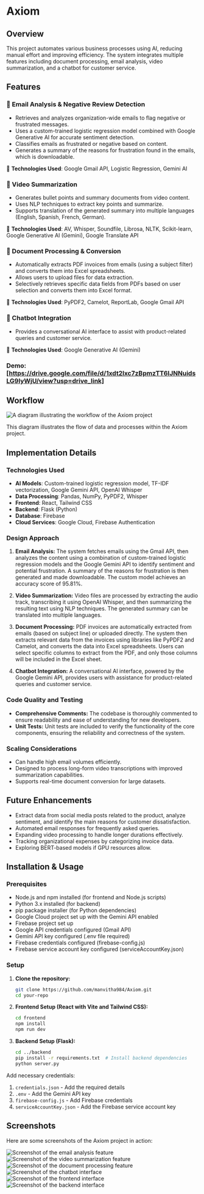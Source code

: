 # Axiom

## Overview
This project automates various business processes using AI, reducing manual effort and improving efficiency. The system integrates multiple features including document processing, email analysis, video summarization, and a chatbot for customer service.

## Features

### 📧 Email Analysis & Negative Review Detection
- Retrieves and analyzes organization-wide emails to flag negative or frustrated messages.
- Uses a custom-trained logistic regression model combined with Google Generative AI for accurate sentiment detection.
- Classifies emails as frustrated or negative based on content.
- Generates a summary of the reasons for frustration found in the emails, which is downloadable.

🔹 **Technologies Used**: Google Gmail API, Logistic Regression, Gemini AI

### 🎥 Video Summarization
- Generates bullet points and summary documents from video content.
- Uses NLP techniques to extract key points and summarize.
- Supports translation of the generated summary into multiple languages (English, Spanish, French, German).

🔹 **Technologies Used**: AV, Whisper, Soundfile, Librosa, NLTK, Scikit-learn, Google Generative AI (Gemini), Google Translate API

### 📄 Document Processing & Conversion
- Automatically extracts PDF invoices from emails (using a subject filter) and converts them into Excel spreadsheets.
- Allows users to upload files for data extraction.
- Selectively retrieves specific data fields from PDFs based on user selection and converts them into Excel format.

🔹 **Technologies Used**: PyPDF2, Camelot, ReportLab, Google Gmail API

### 🤖 Chatbot Integration
- Provides a conversational AI interface to assist with product-related queries and customer service.

🔹 **Technologies Used**: Google Generative AI (Gemini)

### **Demo:** [https://drive.google.com/file/d/1xdt2lxc7zBpmzTT6IJNNuidsLG9IyWjU/view?usp=drive_link]


## Workflow

![A diagram illustrating the workflow of the Axiom project](front/src/assets/workflow.png)

This diagram illustrates the flow of data and processes within the Axiom project.

## Implementation Details

### Technologies Used
- **AI Models**: Custom-trained logistic regression model, TF-IDF vectorization, Google Gemini API, OpenAI Whisper
- **Data Processing**: Pandas, NumPy, PyPDF2, Whisper
- **Frontend**: React, Tailwind CSS
- **Backend**: Flask (Python)
- **Database**: Firebase
- **Cloud Services**: Google Cloud, Firebase Authentication

### Design Approach

1. **Email Analysis:** The system fetches emails using the Gmail API, then analyzes the content using a combination of custom-trained logistic regression models and the Google Gemini API to identify sentiment and potential frustration. A summary of the reasons for frustration is then generated and made downloadable. The custom model achieves an accuracy score of 95.81%.

2. **Video Summarization:** Video files are processed by extracting the audio track, transcribing it using OpenAI Whisper, and then summarizing the resulting text using NLP techniques. The generated summary can be translated into multiple languages.

3. **Document Processing:** PDF invoices are automatically extracted from emails (based on subject line) or uploaded directly. The system then extracts relevant data from the invoices using libraries like PyPDF2 and Camelot, and converts the data into Excel spreadsheets. Users can select specific columns to extract from the PDF, and only those columns will be included in the Excel sheet.

4. **Chatbot Integration:** A conversational AI interface, powered by the Google Gemini API, provides users with assistance for product-related queries and customer service.

### Code Quality and Testing

- **Comprehensive Comments:** The codebase is thoroughly commented to ensure readability and ease of understanding for new developers.
- **Unit Tests:** Unit tests are included to verify the functionality of the core components, ensuring the reliability and correctness of the system.

### Scaling Considerations
- Can handle high email volumes efficiently.
- Designed to process long-form video transcriptions with improved summarization capabilities.
- Supports real-time document conversion for large datasets.

## Future Enhancements
- Extract data from social media posts related to the product, analyze sentiment, and identify the main reasons for customer dissatisfaction.
- Automated email responses for frequently asked queries.
- Expanding video processing to handle longer durations effectively.
- Tracking organizational expenses by categorizing invoice data.
- Exploring BERT-based models if GPU resources allow.

## Installation & Usage

### Prerequisites

- Node.js and npm installed (for frontend and Node.js scripts)
- Python 3.x installed (for backend)
- pip package installer (for Python dependencies)
- Google Cloud project set up with the Gemini API enabled
- Firebase project set up
- Google API credentials configured (Gmail API)
- Gemini API key configured (.env file required)
- Firebase credentials configured (firebase-config.js)
- Firebase service account key configured (serviceAccountKey.json)

### Setup

1. **Clone the repository:**

    ```sh
    git clone https://github.com/manvitha984/Axiom.git
    cd your-repo
    ```

2. **Frontend Setup (React with Vite and Tailwind CSS):**

    ```sh
    cd frontend
    npm install
    npm run dev
    ```

3. **Backend Setup (Flask):**

    ```sh
    cd ../backend
    pip install -r requirements.txt  # Install backend dependencies
    python server.py
    ```

Add necessary credentials:
1. `credentials.json` - Add the required details
2. `.env` - Add the Gemini API key
3. `firebase-config.js` - Add Firebase credentials
4. `serviceAccountKey.json` - Add the Firebase service account key

## Screenshots

Here are some screenshots of the Axiom project in action:

![Screenshot of the email analysis feature](front/src/assets/image1.png)
![Screenshot of the video summarization feature](front/src/assets/image2.png)
![Screenshot of the document processing feature](front/src/assets/image3.png)
![Screenshot of the chatbot interface](front/src/assets/image4.png)
![Screenshot of the frontend interface](front/src/assets/image5.png)
![Screenshot of the backend interface](front/src/assets/image6.png)

